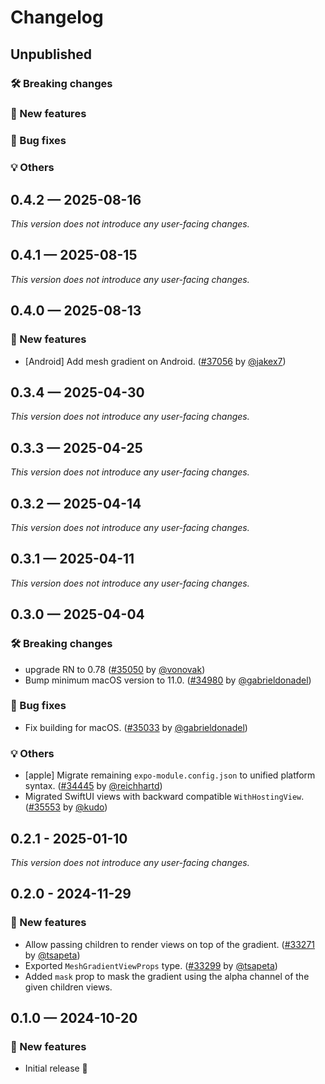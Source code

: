 # Changelog

## Unpublished

### 🛠 Breaking changes

### 🎉 New features

### 🐛 Bug fixes

### 💡 Others

## 0.4.2 — 2025-08-16

_This version does not introduce any user-facing changes._

## 0.4.1 — 2025-08-15

_This version does not introduce any user-facing changes._

## 0.4.0 — 2025-08-13

### 🎉 New features

- [Android] Add mesh gradient on Android. ([#37056](https://github.com/expo/expo/pull/37056) by [@jakex7](https://github.com/jakex7))

## 0.3.4 — 2025-04-30

_This version does not introduce any user-facing changes._

## 0.3.3 — 2025-04-25

_This version does not introduce any user-facing changes._

## 0.3.2 — 2025-04-14

_This version does not introduce any user-facing changes._

## 0.3.1 — 2025-04-11

_This version does not introduce any user-facing changes._

## 0.3.0 — 2025-04-04

### 🛠 Breaking changes

- upgrade RN to 0.78 ([#35050](https://github.com/expo/expo/pull/35050) by [@vonovak](https://github.com/vonovak))
- Bump minimum macOS version to 11.0. ([#34980](https://github.com/expo/expo/pull/34980) by [@gabrieldonadel](https://github.com/gabrieldonadel))

### 🐛 Bug fixes

- Fix building for macOS. ([#35033](https://github.com/expo/expo/pull/35033) by [@gabrieldonadel](https://github.com/gabrieldonadel))

### 💡 Others

- [apple] Migrate remaining `expo-module.config.json` to unified platform syntax. ([#34445](https://github.com/expo/expo/pull/34445) by [@reichhartd](https://github.com/reichhartd))
- Migrated SwiftUI views with backward compatible `WithHostingView`. ([#35553](https://github.com/expo/expo/pull/35553) by [@kudo](https://github.com/kudo))

## 0.2.1 - 2025-01-10

_This version does not introduce any user-facing changes._

## 0.2.0 - 2024-11-29

### 🎉 New features

- Allow passing children to render views on top of the gradient. ([#33271](https://github.com/expo/expo/pull/33271) by [@tsapeta](https://github.com/tsapeta))
- Exported `MeshGradientViewProps` type. ([#33299](https://github.com/expo/expo/pull/33299) by [@tsapeta](https://github.com/tsapeta))
- Added `mask` prop to mask the gradient using the alpha channel of the given children views.

## 0.1.0 — 2024-10-20

### 🎉 New features

- Initial release 🎉
